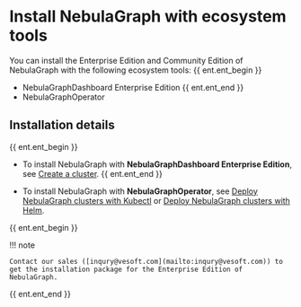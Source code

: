 # Install NebulaGraph with ecosystem tools

You can install the Enterprise Edition and Community Edition of NebulaGraph with the following ecosystem tools:
{{ ent.ent_begin }}
- NebulaGraphDashboard Enterprise Edition 
{{ ent.ent_end }}
- NebulaGraphOperator

## Installation details

{{ ent.ent_begin }}
- To install NebulaGraph with **NebulaGraphDashboard Enterprise Edition**, see [Create a cluster](../../nebula-dashboard-ent/3.create-import-dashboard/1.create-cluster.md).
{{ ent.ent_end }}

- To install NebulaGraph with **NebulaGraphOperator**, see [Deploy NebulaGraph clusters with Kubectl](../../nebula-operator/3.deploy-nebula-graph-cluster/3.1create-cluster-with-kubectl.md) or [Deploy NebulaGraph clusters with Helm](../../nebula-operator/3.deploy-nebula-graph-cluster/3.2create-cluster-with-helm.md).

{{ ent.ent_begin }}

!!! note

    Contact our sales ([inqury@vesoft.com](mailto:inqury@vesoft.com)) to get the installation package for the Enterprise Edition of NebulaGraph.

{{ ent.ent_end }}